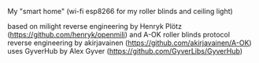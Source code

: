 My "smart home" (wi-fi esp8266 for my roller blinds and ceiling light)

based on milight reverse engineering by Henryk Plötz (https://github.com/henryk/openmili) and A-OK roller blinds protocol reverse engineering by akirjavainen (https://github.com/akirjavainen/A-OK)
uses GyverHub by Alex Gyver (https://github.com/GyverLibs/GyverHub)
